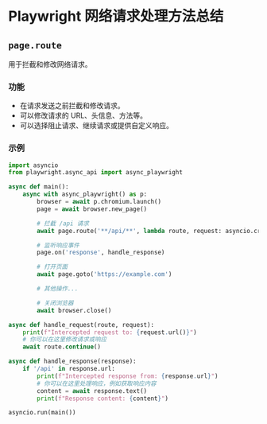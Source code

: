 # Playwright 网络请求处理方法总结



<!-- 使用 page.route 可以在请求发送之前拦截和修改请求，适用于需要修改请求或提供自定义响应的场景。
使用 page.on('response') 可以在请求完成后处理响应，适用于需要读取和处理响应内容的场景。 -->


## `page.route`

用于拦截和修改网络请求。

### 功能
- 在请求发送之前拦截和修改请求。
- 可以修改请求的 URL、头信息、方法等。
- 可以选择阻止请求、继续请求或提供自定义响应。

### 示例

```python
import asyncio
from playwright.async_api import async_playwright

async def main():
    async with async_playwright() as p:
        browser = await p.chromium.launch()
        page = await browser.new_page()

        # 拦截 /api 请求
        await page.route('**/api/**', lambda route, request: asyncio.create_task(handle_request(route, request)))

        # 监听响应事件
        page.on('response', handle_response)

        # 打开页面
        await page.goto('https://example.com')

        # 其他操作...

        # 关闭浏览器
        await browser.close()

async def handle_request(route, request):
    print(f"Intercepted request to: {request.url()}")
    # 你可以在这里修改请求或响应
    await route.continue()

async def handle_response(response):
    if '/api' in response.url:
        print(f"Intercepted response from: {response.url}")
        # 你可以在这里处理响应，例如获取响应内容
        content = await response.text()
        print(f"Response content: {content}")

asyncio.run(main())